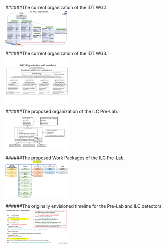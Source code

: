 
 
 ######The current organization of the IDT WG2.
[<img src="figures/WG2.png" width="200" />](figures/WG2.pdf) 



 
 ######The current organization of the IDT WG3.
[<img src="figures/WG3.png" width="200" />](figures/WG3.pdf) 



 
 ######The proposed organization of the ILC Pre-Lab.
[<img src="figures/Org-Chart.png" width="200" />](figures/Org-Chart.pdf) 



 
 ######The proposed Work Packages of the ILC Pre-Lab.
[<img src="figures/WP-organisation.png" width="200" />](figures/WP-organisation.pdf) 



 
 ######The originally envisioned timeline for the Pre-Lab and ILC detectors.
[<img src="figures/timeline.png" width="200" />](figures/timeline.pdf) 


